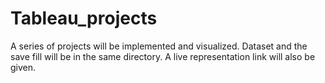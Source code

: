 # Tableau_projects
A series of projects will be implemented and visualized. Dataset and the save fill will be in the same directory. A live representation link will also be given.  
